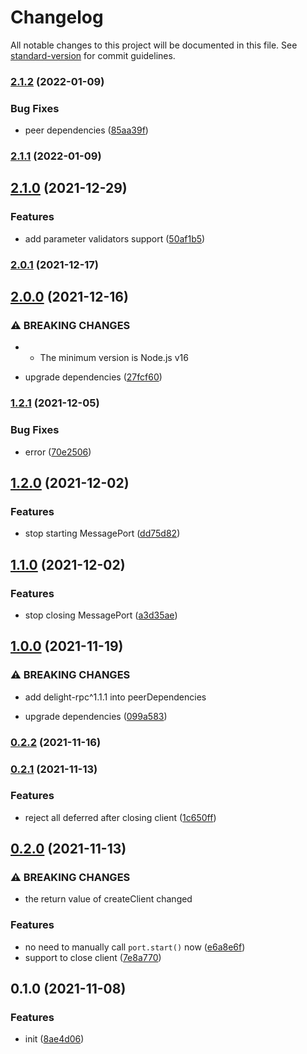 # Changelog

All notable changes to this project will be documented in this file. See [standard-version](https://github.com/conventional-changelog/standard-version) for commit guidelines.

### [2.1.2](https://github.com/delight-rpc/browser/compare/v2.1.1...v2.1.2) (2022-01-09)


### Bug Fixes

* peer dependencies ([85aa39f](https://github.com/delight-rpc/browser/commit/85aa39f8cfcf0b037636f86ccdfc0ae646846958))

### [2.1.1](https://github.com/delight-rpc/browser/compare/v2.1.0...v2.1.1) (2022-01-09)

## [2.1.0](https://github.com/delight-rpc/browser/compare/v2.0.1...v2.1.0) (2021-12-29)


### Features

* add parameter validators support ([50af1b5](https://github.com/delight-rpc/browser/commit/50af1b5fb433c35ba0199e838ef5475a3478d379))

### [2.0.1](https://github.com/delight-rpc/browser/compare/v2.0.0...v2.0.1) (2021-12-17)

## [2.0.0](https://github.com/delight-rpc/browser/compare/v1.2.1...v2.0.0) (2021-12-16)


### ⚠ BREAKING CHANGES

* - The minimum version is Node.js v16

* upgrade dependencies ([27fcf60](https://github.com/delight-rpc/browser/commit/27fcf60b45a8ee5daa6ae01efb9c4ec6e9adcbd4))

### [1.2.1](https://github.com/delight-rpc/browser/compare/v1.2.0...v1.2.1) (2021-12-05)


### Bug Fixes

* error ([70e2506](https://github.com/delight-rpc/browser/commit/70e25069c496e1eecd105b277f828199dea1cf41))

## [1.2.0](https://github.com/delight-rpc/browser/compare/v1.1.0...v1.2.0) (2021-12-02)


### Features

* stop starting MessagePort ([dd75d82](https://github.com/delight-rpc/browser/commit/dd75d8288125dfafcee0b646b889a1c143c844b5))

## [1.1.0](https://github.com/delight-rpc/browser/compare/v1.0.0...v1.1.0) (2021-12-02)


### Features

* stop closing MessagePort ([a3d35ae](https://github.com/delight-rpc/browser/commit/a3d35aea9ab2b11d2a3b5601a72879a54159c9e8))

## [1.0.0](https://github.com/delight-rpc/browser/compare/v0.2.2...v1.0.0) (2021-11-19)


### ⚠ BREAKING CHANGES

* add delight-rpc^1.1.1 into peerDependencies

* upgrade dependencies ([099a583](https://github.com/delight-rpc/browser/commit/099a583131c8dff1a9452e9e86d4964349a81949))

### [0.2.2](https://github.com/delight-rpc/browser/compare/v0.2.1...v0.2.2) (2021-11-16)

### [0.2.1](https://github.com/delight-rpc/browser/compare/v0.2.0...v0.2.1) (2021-11-13)


### Features

* reject all deferred after closing client ([1c650ff](https://github.com/delight-rpc/browser/commit/1c650ff53c8d2baaa8b18f97142ff83579be1efe))

## [0.2.0](https://github.com/delight-rpc/browser/compare/v0.1.0...v0.2.0) (2021-11-13)


### ⚠ BREAKING CHANGES

* the return value of createClient changed

### Features

* no need to manually call `port.start()` now ([e6a8e6f](https://github.com/delight-rpc/browser/commit/e6a8e6f6124fba26f5a44d376b78d62ad47b0708))
* support to close client ([7e8a770](https://github.com/delight-rpc/browser/commit/7e8a7700a691b5b4e4dcc4e0417eedee190fccd3))

## 0.1.0 (2021-11-08)


### Features

* init ([8ae4d06](https://github.com/delight-rpc/browser/commit/8ae4d0648b0ccfbf2720a7d2a6f683b7ae999b27))
